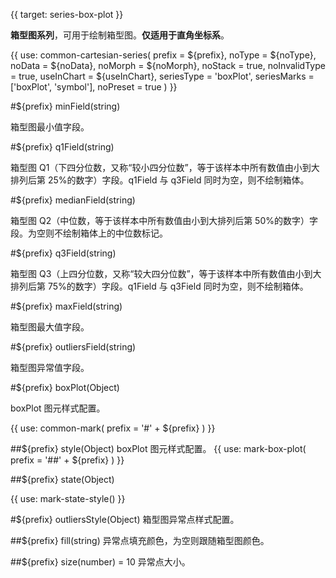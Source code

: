 {{ target: series-box-plot }}

<!-- IBoxPlotSeriesSpec -->

**箱型图系列**，可用于绘制箱型图。**仅适用于直角坐标系**。

{{ use: common-cartesian-series(
  prefix = ${prefix},
  noType = ${noType},
  noData = ${noData},
  noMorph = ${noMorph},
  noStack = true,
  noInvalidType = true,
  useInChart = ${useInChart},
  seriesType = 'boxPlot',
  seriesMarks = ['boxPlot', 'symbol'],
  noPreset = true
) }}

#${prefix} minField(string)

箱型图最小值字段。

#${prefix} q1Field(string)

箱型图 Q1（下四分位数，又称“较小四分位数”，等于该样本中所有数值由小到大排列后第 25%的数字）字段。q1Field 与 q3Field 同时为空，则不绘制箱体。

#${prefix} medianField(string)

箱型图 Q2（中位数，等于该样本中所有数值由小到大排列后第 50%的数字）字段。为空则不绘制箱体上的中位数标记。

#${prefix} q3Field(string)

箱型图 Q3（上四分位数，又称“较大四分位数”，等于该样本中所有数值由小到大排列后第 75%的数字）字段。q1Field 与 q3Field 同时为空，则不绘制箱体。

#${prefix} maxField(string)

箱型图最大值字段。

#${prefix} outliersField(string)

箱型图异常值字段。

#${prefix} boxPlot(Object)

boxPlot 图元样式配置。

{{ use: common-mark(
  prefix = '#' + ${prefix}
) }}

##${prefix} style(Object)
boxPlot 图元样式配置。
{{ use: mark-box-plot(
  prefix = '##' + ${prefix}
) }}

##${prefix} state(Object)

{{ use: mark-state-style() }}

#${prefix} outliersStyle(Object)
箱型图异常点样式配置。

##${prefix} fill(string)
异常点填充颜色，为空则跟随箱型图颜色。

##${prefix} size(number) = 10
异常点大小。
